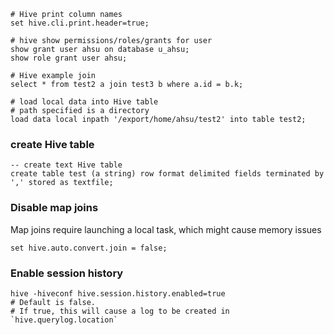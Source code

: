 ```
# Hive print column names
set hive.cli.print.header=true;

# hive show permissions/roles/grants for user
show grant user ahsu on database u_ahsu;
show role grant user ahsu;

# Hive example join
select * from test2 a join test3 b where a.id = b.k;

# load local data into Hive table
# path specified is a directory
load data local inpath '/export/home/ahsu/test2' into table test2;
```

### create Hive table
```
-- create text Hive table
create table test (a string) row format delimited fields terminated by ',' stored as textfile;
```

### Disable map joins
Map joins require launching a local task, which might cause memory issues
```
set hive.auto.convert.join = false;
```

### Enable session history
```
hive -hiveconf hive.session.history.enabled=true
# Default is false.
# If true, this will cause a log to be created in `hive.querylog.location`
```